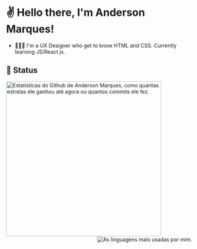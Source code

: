 # ✌️ Hello there, I'm Anderson Marques!

- 👨🏽‍💻 I'm a UX Designer who get to know HTML and CSS. Currently learning JS/React js.


## 🔴 Status

<img align="left" src="https://github-readme-stats.vercel.app/api?username=marquesoli&theme=swift&show_icons=true" alt="Estatísticas do Github de Anderson Marques, como quantas estrelas ele ganhou até agora ou quantos commits ele fez." style="width: 420px;"/>
    
<a href="https://github.com/marquesoli/github-readme-stats" target="_blank" rel="noreferrer noopener">
  <img align="right" src="https://github-readme-stats.vercel.app/api/top-langs/?username=poveii&layout=compact&theme=swift" alt="As linguagens mais usadas por mim."/>
</a>
